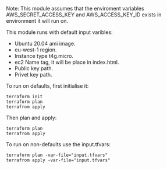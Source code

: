 <p>Note: This module assumes that the enviroment variables AWS_SECRET_ACCESS_KEY and AWS_ACCESS_KEY_ID exists in environment it will run on.</p>

This module runs with default input varibles:
- Ubuntu 20.04 ami image.
- eu-west-1 region.
- Instance type t4g.micro.
- ec2 Name tag, it will be place in index.html.
- Public key path.
- Privet key path.

To run on defaults, first initialise it:
```console
terraform init
terraform plan
terrafrom apply
```
Then plan and apply:
```console
terraform plan
terrafrom apply
```
To run on non-defaults use the input.tfvars: 
```console
terraform plan -var-file="input.tfvars"
terrafrom apply -var-file="input.tfvars"
```